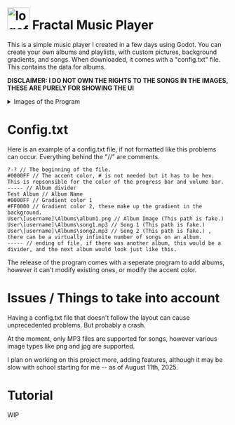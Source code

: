 # <img width="50" height="50" alt="logofractal" src="https://github.com/user-attachments/assets/b474f229-33d1-4fe4-b949-d2abbcbf4827" /> Fractal Music Player 

This is a simple music player I created in a few days using Godot. You can create your own albums and playlists, with custom pictures, background gradients, and songs. When downloaded, it comes with a "config.txt" file. This contains the data for albums.


**DISCLAIMER: I DO NOT OWN THE RIGHTS TO THE SONGS IN THE IMAGES, THESE ARE PURELY FOR SHOWING THE UI**
<details>
  <summary>Images of the Program</summary>
<img width="1141" height="636" alt="image" src="https://github.com/user-attachments/assets/180fa2df-f588-4929-932e-53ff383a16c0" />
<img width="1141" height="636" alt="image" src="https://github.com/user-attachments/assets/cc195180-295c-4107-8b33-67a0a502be1d" />
</details>

# Config.txt

Here is an example of a config.txt file, if not formatted like this problems can occur. Everything behind the "//" are comments.

```
?-? // The beginning of the file.
#0000FF // The accent color, # is not needed but it has to be hex. This is repsonsible for the color of the progress bar and volume bar.
----- // Album divider
Test Album // Album Name
#0000FF // Gradient color 1
#FF0000 // Gradient color 2, these make up the gradient in the background.
User\[username]\Albums\album1.png // Album Image (This path is fake.)
User\[username]\Albums\song1.mp3 // Song 1 (This path is fake.)
User\[username]\Albums\song2.mp3 // Song 2 (This path is fake.) , there can be a virtually infinite number of songs on an album.
----- // ending of file, if there was another album, this would be a divider, and the next album would look just like this.
```

The release of the program comes with a seperate program to add albums, however it can't modify existing ones, or modify the accent color. 

# Issues / Things to take into account

Having a config.txt file that doesn't follow the layout can cause unprecedented problems. But probably a crash.

At the moment, only MP3 files are supported for songs, however various image types like png and jpg are supported.

I plan on working on this project more, adding features, although it may be slow with school starting for me -- as of August 11th, 2025.

# Tutorial

WIP
